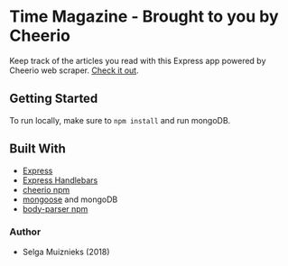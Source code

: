 # Time Magazine - Brought to you by Cheerio

Keep track of the articles you read with this Express app powered by Cheerio web scraper. [Check it out]().

## Getting Started

To run locally, make sure to `npm install` and run mongoDB.

## Built With

* [Express](https://www.npmjs.com/package/express)
* [Express Handlebars](https://www.npmjs.com/package/express-handlebars)
* [cheerio npm](https://www.npmjs.com/package/cheerio)
* [mongoose](https://www.npmjs.com/package/mongoose) and mongoDB
* [body-parser npm](https://www.npmjs.com/package/body-parser)

### Author

* Selga Muiznieks (2018)
